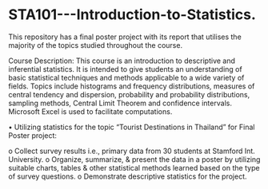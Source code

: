 # STA101---Introduction-to-Statistics.

This repository has a final poster project with its report that utilises the majority of the topics studied throughout the course.

Course Description:
This course is an introduction to descriptive and inferential statistics. It is intended to give students
an understanding of basic statistical techniques and methods applicable to a wide variety of
fields. Topics include histograms and frequency distributions, measures of central tendency and
dispersion, probability and probability distributions, sampling methods, Central Limit Theorem
and confidence intervals. Microsoft Excel is used to facilitate computations.

•	Utilizing statistics for the topic “Tourist Destinations in Thailand” for Final Poster project:

o	Collect survey results i.e., primary data from 30 students at Stamford Int. University.
o	Organize, summarize, & present the data in a poster by utilizing suitable charts, tables   & other      statistical methods learned based on the type of survey questions.
o	Demonstrate descriptive statistics for the project.
